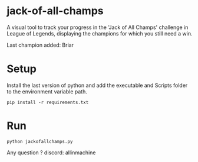 # jack-of-all-champs

A visual tool to track your progress in the 'Jack of All Champs' challenge in League of Legends, displaying the champions for which you still need a win.

Last champion added: Briar

# Setup

Install the last version of python and add the executable and Scripts folder to the environment variable path. 

`pip install -r requirements.txt`

# Run

`python jackofallchamps.py`

Any question ? discord: allinmachine
